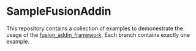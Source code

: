 # SampleFusionAddin
This repository contains a collection of examples to demonestrate the usage of the
[fusion_addin_framework](https://github.com/m0dd0/fusion_addin_framework).
Each branch contains exactly one example.